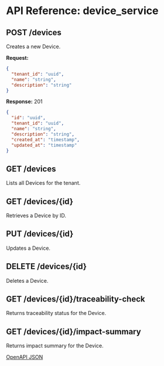 # API Reference: device_service

## POST /devices
Creates a new Device.

**Request:**
```json
{
  "tenant_id": "uuid",
  "name": "string",
  "description": "string"
}
```
**Response:** 201
```json
{
  "id": "uuid",
  "tenant_id": "uuid",
  "name": "string",
  "description": "string",
  "created_at": "timestamp",
  "updated_at": "timestamp"
}
```

## GET /devices
Lists all Devices for the tenant.

## GET /devices/{id}
Retrieves a Device by ID.

## PUT /devices/{id}
Updates a Device.

## DELETE /devices/{id}
Deletes a Device.

## GET /devices/{id}/traceability-check
Returns traceability status for the Device.

## GET /devices/{id}/impact-summary
Returns impact summary for the Device.

[OpenAPI JSON](./app/openapi.json)
